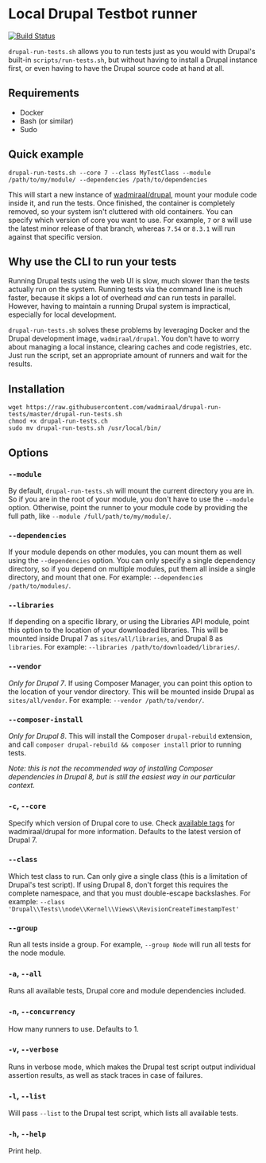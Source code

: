 Local Drupal Testbot runner
===========================

[![Build Status](https://travis-ci.org/wadmiraal/drupal-run-tests.svg?branch=master)](https://travis-ci.org/wadmiraal/drupal-run-tests)

`drupal-run-tests.sh` allows you to run tests just as you would with Drupal's built-in `scripts/run-tests.sh`, but without having to install a Drupal instance first, or even having to have the Drupal source code at hand at all.

Requirements
------------

* Docker
* Bash (or similar)
* Sudo

Quick example
-------------

    drupal-run-tests.sh --core 7 --class MyTestClass --module /path/to/my/module/ --dependencies /path/to/dependencies

This will start a new instance of [wadmiraal/drupal](https://hub.docker.com/r/wadmiraal/drupal/), mount your module code inside it, and run the tests. Once finished, the container is completely removed, so your system isn't cluttered with old containers. You can specify which version of core you want to use. For example, `7` or `8` will use the latest minor release of that branch, whereas `7.54` or `8.3.1` will run against that specific version.

Why use the CLI to run your tests
---------------------------------

Running Drupal tests using the web UI is slow, much slower than the tests actually run on the system. Running tests via the command line is much faster, because it skips a lot of overhead *and* can run tests in parallel. However, having to maintain a running Drupal system is impractical, especially for local development.

`drupal-run-tests.sh` solves these problems by leveraging Docker and the Drupal development image, `wadmiraal/drupal`. You don't have to worry about managing a local instance, clearing caches and code registries, etc. Just run the script, set an appropriate amount of runners and wait for the results.

Installation
------------

    wget https://raw.githubusercontent.com/wadmiraal/drupal-run-tests/master/drupal-run-tests.sh
    chmod +x drupal-run-tests.ch
    sudo mv drupal-run-tests.sh /usr/local/bin/

Options
-------

### `--module`

By default, `drupal-run-tests.sh` will mount the current directory you are in. So if you are in the root of your module, you don't have to use the `--module` option. Otherwise, point the runner to your module code by providing the full path, like `--module /full/path/to/my/module/`.

### `--dependencies`

If your module depends on other modules, you can mount them as well using the `--dependencies` option. You can only specify a single dependency directory, so if you depend on multiple modules, put them all inside a single directory, and mount that one. For example: `--dependencies /path/to/modules/`.

### `--libraries`

If depending on a specific library, or using the Libraries API module, point this option to the location of your downloaded libraries. This will be mounted inside Drupal 7 as `sites/all/libraries`, and Drupal 8 as `libraries`. For example: `--libraries /path/to/downloaded/libraries/`.

### `--vendor`

*Only for Drupal 7*. If using Composer Manager, you can point this option to the location of your vendor directory. This will be mounted inside Drupal as `sites/all/vendor`. For example: `--vendor /path/to/vendor/`.

### `--composer-install`

*Only for Drupal 8*. This will install the Composer `drupal-rebuild` extension, and call `composer drupal-rebuild && composer install` prior to running tests.

*Note: this is not the recommended way of installing Composer dependencies in Drupal 8, but is still the easiest way in our particular context.*

### `-c`, `--core`

Specify which version of Drupal core to use. Check [available tags](https://hub.docker.com/r/wadmiraal/drupal/tags/) for wadmiraal/drupal for more information. Defaults to the latest version of Drupal 7.

### `--class`

Which test class to run. Can only give a single class (this is a limitation of Drupal's test script). If using Drupal 8, don't forget this requires the complete namespace, and that you must double-escape backslashes. For example: `--class 'Drupal\\Tests\\node\\Kernel\\Views\\RevisionCreateTimestampTest'`

### `--group`

Run all tests inside a group. For example, `--group Node` will run all tests for the node module.

### `-a`, `--all`

Runs all available tests, Drupal core and module dependencies included.

### `-n`, `--concurrency`

How many runners to use. Defaults to 1.

### `-v`, `--verbose`

Runs in verbose mode, which makes the Drupal test script output individual assertion results, as well as stack traces in case of failures.

### `-l`, `--list`

Will pass `--list` to the Drupal test script, which lists all available tests.

### `-h`, `--help`

Print help.
